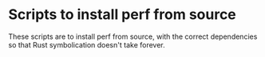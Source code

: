 # Scripts to install perf from source

These scripts are to install perf from source, with the correct dependencies so that Rust
symbolication doesn't take forever.
